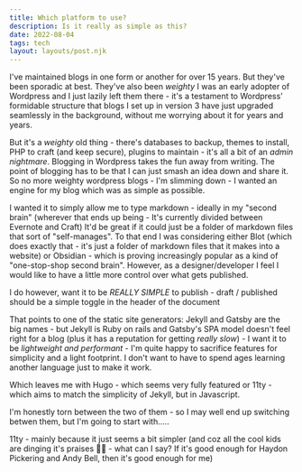 ```yaml
---
title: Which platform to use?
description: Is it really as simple as this?
date: 2022-08-04
tags: tech
layout: layouts/post.njk
---
```


I've maintained blogs in one form or another for over 15 years. But they've been sporadic at best. They've also been _weighty_ I was an early adopter of Wordpress and I just lazily left them there - it's a testament to Wordpress' formidable structure that blogs I set up in version 3 have just upgraded seamlessly in the background, without me worrying about it for years and years.

But it's a _weighty_ old thing - there's databases to backup, themes to install, PHP to craft (and keep secure), plugins to maintain - it's all a bit of an _admin nightmare_. Blogging in Wordpress takes the fun away from writing. The point of blogging has to be that I can just smash an idea down and share it. So no more weighty wordpress blogs - I'm slimming down - I wanted an engine for my blog which was as simple as possible.

I wanted it to simply allow me to type markdown - ideally in my "second brain" (wherever that ends up being - It's currently divided between Evernote and Craft) It'd be great if it could just be a folder of markdown files that sort of "self-manages". To that end I was considering either Blot (which does exactly that - it's just a folder of markdown files that it makes into a website) or Obsidian - which is proving increasingly popular as a kind of "one-stop-shop second brain". However, as a designer/developer I feel I would like to have a little more control over what gets published.

I do however, want it to be _REALLY SIMPLE_ to publish - draft / published should be a simple toggle in the header of the document

That points to one of the static site generators: Jekyll and Gatsby are the big names - but Jekyll is Ruby on rails and Gatsby's SPA model doesn't feel right for a blog (plus it has a reputation for getting _really slow_) - I want it to be _lightweight and performant_ - I'm quite happy to sacrifice features for simplicity and a light footprint. I don't want to have to spend ages learning another language just to make it work.

Which leaves me with Hugo - which seems very fully featured or 11ty - which aims to match the simplicity of Jekyll, but in Javascript.

I'm honestly torn between the two of them - so I may well end up switching betwen them, but I'm going to start with.....

11ty - mainly because it just seems a bit simpler (and coz all the cool kids are dinging it's praises 🤷‍♀️ - what can I say? If it's good enough for Haydon Pickering and Andy Bell, then it's good enough for me)
